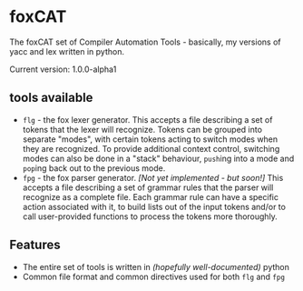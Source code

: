 # foxCAT
The foxCAT set of Compiler Automation Tools - basically, my versions of yacc and lex written in python.

Current version:  1.0.0-alpha1

## tools available
* `flg` - the fox lexer generator.  This accepts a file describing a set of tokens that the lexer will recognize.  Tokens can be grouped into separate "modes", with certain tokens acting to switch modes when they are recognized.  To provide additional context control, switching modes can also be done in a "stack" behaviour, `push`ing into a mode and `pop`ing back out to the previous mode.
* `fpg` - the fox parser generator.  *[Not yet implemented - but soon!]*  This accepts a file describing a set of grammar rules that the parser will recognize as a complete file.  Each grammar rule can have a specific action associated with it, to build lists out of the input tokens and/or to call user-provided functions to process the tokens more thoroughly.

## Features
* The entire set of tools is written in _(hopefully well-documented)_ python
* Common file format and common directives used for both `flg` and `fpg`
